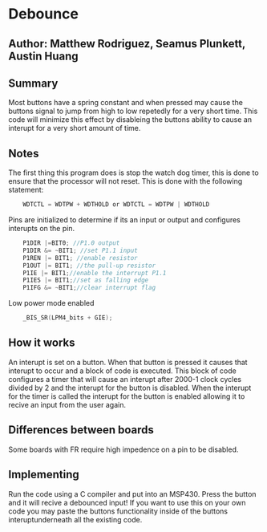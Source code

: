 # Debounce
## Author: Matthew Rodriguez, Seamus Plunkett, Austin Huang
## Summary
Most buttons have a spring constant and when pressed may cause the buttons signal to jump from high to low repetedly for a very short time. 
This code will minimize this effect by disableing the buttons ability to cause an interupt for a very short amount of time.

## Notes
The first thing this program does is stop the watch dog timer, this is done to ensure that the processor will not reset. This is done with the following statement:
```c
	WDTCTL = WDTPW + WDTHOLD or WDTCTL = WDTPW | WDTHOLD
```

Pins are initialized to determine if its an input or output and configures interupts on the pin.
```c
	P1DIR |=BIT0; //P1.0 output
    P1DIR &= ~BIT1; //set P1.1 input
    P1REN |= BIT1; //enable resistor
    P1OUT |= BIT1; //the pull-up resistor
    P1IE |= BIT1;//enable the interrupt P1.1
    P1IES |= BIT1;//set as falling edge
    P1IFG &= ~BIT1;//clear interrupt flag
```
Low power mode enabled
```c
	_BIS_SR(LPM4_bits + GIE);
```
## How it works
An interupt is set on a button. When that button is pressed it causes that interupt to occur and a block of code is executed.
This block of code configures a timer that will cause an interupt after 2000-1 clock cycles divided by 2 and the interupt for the button is disabled.
When the interupt for the timer is called the interupt for the button is enabled allowing it to recive an input from the user again.

## Differences between boards
Some boards with FR require high impedence on a pin to be disabled.

## Implementing
Run the code using a C compiler and put into an MSP430. Press the button and it will recive a debounced input! If you want to use this
on your own code you may paste the buttons functionality inside of the buttons interuptunderneath all the existing code.
